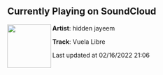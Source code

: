 ## Currently Playing on SoundCloud

[<img align="left" width="100" src="https://i1.sndcdn.com/artworks-gWED9iclrMrXPNlb-CytcBg-t500x500.jpg">](https://soundcloud.com/hiddenjayeem/vuela-libre)

**Artist**: hidden jayeem 

**Track**: Vuela Libre

Last updated at 02/16/2022 21:06
